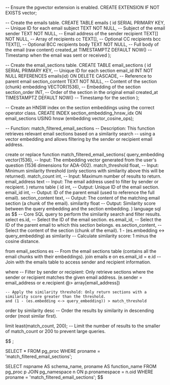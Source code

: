 -- Ensure the pgvector extension is enabled.
CREATE EXTENSION IF NOT EXISTS vector;

-- Create the emails table.
CREATE TABLE emails (
id SERIAL PRIMARY KEY, -- Unique ID for each email
subject TEXT NOT NULL, -- Subject of the email
sender TEXT NOT NULL, -- Email address of the sender
recipient TEXT[] NOT NULL, -- Array of recipients
cc TEXT[], -- Optional CC recipients
bcc TEXT[], -- Optional BCC recipients
body TEXT NOT NULL, -- Full body of the email (raw content)
created_at TIMESTAMPTZ DEFAULT NOW() -- Timestamp when the email was sent or received
);

-- Create the email_sections table.
CREATE TABLE email_sections (
id SERIAL PRIMARY KEY, -- Unique ID for each section
email_id INT NOT NULL REFERENCES emails(id) ON DELETE CASCADE, -- Reference to parent email
section_content TEXT NOT NULL, -- Content of the section (chunk)
embedding VECTOR(1536), -- Embedding of the section
section_order INT, -- Order of the section in the original email
created_at TIMESTAMPTZ DEFAULT NOW() -- Timestamp for the section
);

-- Create an HNSW index on the section embeddings using the correct operator class.
CREATE INDEX section_embedding_hnsw_idx
ON email_sections USING hnsw (embedding vector_cosine_ops);

-- Function: match_filtered_email_sections
-- Description: This function retrieves relevant email sections based on a similarity search
-- using a vector embedding and allows filtering by the sender or recipient email address.

create or replace function match_filtered_email_sections(
query_embedding vector(1536), -- Input: The embedding vector generated from the user's question (1536 dimensions for ADA-002).
match_threshold float, -- Input: Minimum similarity threshold (only sections with similarity above this will be returned).
match_count int, -- Input: Maximum number of results to return.
email_address text -- Input: The email address used to filter by sender or recipient.
)
returns table (
id int, -- Output: Unique ID of the email section.
email_id int, -- Output: ID of the parent email (used to reference the full email).
section_content text, -- Output: The content of the matching email section (a chunk of the email).
similarity float -- Output: Similarity score between the query embedding and the section embedding.
)
language sql
as $$
-- Core SQL query to perform the similarity search and filter results.
select
es.id, -- Select the ID of the email section.
es.email_id, -- Select the ID of the parent email to which this section belongs.
es.section_content, -- Select the content of the section (chunk of the email).
1 - (es.embedding <-> query_embedding) as similarity -- Calculate similarity score: 1 minus the cosine distance.

from
email_sections es -- From the email sections table (contains all the email chunks with their embeddings).
join
emails e on es.email_id = e.id -- Join with the emails table to access sender and recipient information.

where
-- Filter by sender or recipient: Only retrieve sections where the sender or recipient matches the given email address.
(e.sender = email_address or e.recipient @> array[email_address])

    -- Apply the similarity threshold: Only return sections with a similarity score greater than the threshold.
    and (1 - (es.embedding <-> query_embedding)) > match_threshold

order by
similarity desc -- Order the results by similarity in descending order (most similar first).

limit
least(match_count, 200); -- Limit the number of results to the smaller of match_count or 200 to prevent large queries.

$$
;


SELECT *
FROM pg_proc
WHERE proname = 'match_filtered_email_sections';


SELECT nspname AS schema_name, proname AS function_name
FROM pg_proc p
JOIN pg_namespace n ON p.pronamespace = n.oid
WHERE proname = 'match_filtered_email_sections';
$$
